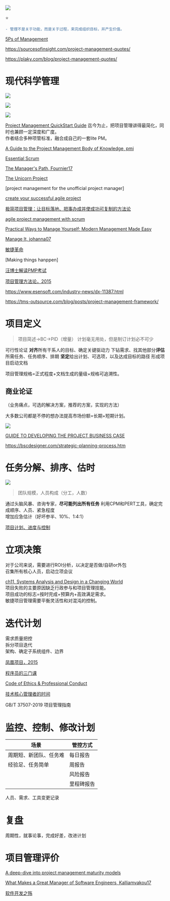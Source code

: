 ![](https://media.licdn.com/dms/image/C4E12AQFdTzLKaN6hHA/article-inline_image-shrink_1000_1488/0/1520211444031?e=1679529600&v=beta&t=ayjoW9n9f36AgBc1K7T1NBXkFCFvfRf1_TeAQ5z1TGE)

:star:
```diff
- 管理不是关于功能，而是关于过程，来完成组织目标，并产生价值。
```

[5Ps of Management](https://www.linkedin.com/pulse/20140903155420-45542683-5-ps-of-management)

https://sourcesofinsight.com/project-management-quotes/


https://plaky.com/blog/project-management-quotes/


# 现代科学管理
![](https://ars.els-cdn.com/content/image/3-s2.0-B9780128158470000066-f06-11-9780128158470.jpg)

![](https://media.licdn.com/dms/image/D4D12AQFmM8ktrNHwrg/article-cover_image-shrink_720_1280/0/1658852662669?e=2147483647&v=beta&t=shi2OJqOJjeYnQeLUcss5lm5XDg0vcHzOTM9fV68b04)


![](https://media.licdn.com/dms/image/D4D12AQEFEXepEYJPVQ/article-inline_image-shrink_1000_1488/0/1658845354567?e=1679529600&v=beta&t=KEX71kBog6ZKGHkuXWZd9Im_9BXWFjylbmnLvPcijPM)


[Project Management QuickStart Guide](https://www.amazon.com/Project-Management-QuickStart-Guide-Simplified/dp/1636100589)
迄今为止，把项目管理讲得最简化，同时也兼顾一定深度和广度。  
作者结合多种项管标准，融合成自己的一套lite PM。    

[A Guide to the Project Management Body of Knowledge, pmi](https://book.douban.com/subject/24697645/)  


[Essential Scrum](https://book.douban.com/subject/25887356/)

[The Manager's Path, Fournier17](https://book.douban.com/subject/26997855/) 

[The Unicorn Project](https://book.douban.com/subject/35424121/)


[project management for the unofficial project manager]

[create your successful agile project]()

[极简项目管理：让目标落地、把事办成并使成功可复制的方法论](https://book.douban.com/subject/35219808/)

[agile project management with scrum]()

[Practical Ways to Manage Yourself: Modern Management Made Easy](https://www.amazon.com/Practical-Ways-Manage-Yourself-Management/dp/1943487138)


[Manage It, johanna07](https://book.douban.com/subject/2143051/) 

[敏捷革命](https://book.douban.com/subject/27008697/)

[Making things hanppen]

[汪博士解读PMP考试](https://book.douban.com/subject/24713754/)  

[项目管理方法论，2015](https://book.douban.com/subject/26584696/)  


https://www.esensoft.com/industry-news/dx-11387.html

https://tms-outsource.com/blog/posts/project-management-framework/


# 项目定义

> 项目简述->BC->PID（增量）
> 计划毫无用处，但是制订计划必不可少

可行性论证
**对齐**所有干系人的目标、确定关键驱动力
下钻需求、找其他部分**评估**所需任务、任务顺序、排期
**坚定**给出计划、可选项，以及达成目标的路径
形成项目启动文档

项目管理规格=正式程度+文档生成的量级+规格可追溯性。  

## 商业论证

（业务痛点，可选的解决方案，推荐的方案，实现的方法）

大多数公司都是不停的想办法提高市场份额=长期+短期计划。

![](https://www.new-terra-natural-food.com/images/2-page-business-plan-cropped.png) 

[GUIDE TO DEVELOPING THE PROJECT BUSINESS CASE](https://assets.publishing.service.gov.uk/government/uploads/system/uploads/attachment_data/file/749086/Project_Business_Case_2018.pdf)


https://bscdesigner.com/strategic-planning-process.htm

# 任务分解、排序、估时
![](https://note.youdao.com/yws/public/resource/8f83e1297252c926e45efa55a901a1d2/xmlnote/WEBRESOURCE6287ea342110009b3ee392f41eb98c61/132)

> 团队规模，人员构成（分工，人数）  

通过头脑风暴、咨询专家，**尽可能列出所有任务**
利用CPM和PERT工具，确定完成顺序、人员、紧急程度  
增加应急估计（好坏参半、10%、1:4:1）


[项目计划、进度与控制](https://book.douban.com/subject/10801087/)



# 立项决策

对于公司来说，需要进行ROI分析，以决定是否做/自研or外包    
召集所有核心人员，启动立项会议  

[ch11, Systems Analysis and Design in a Changing World](https://www.amazon.com/Systems-Analysis-Design-Changing-World/dp/1305117204)  
项目失败的主要原因缺乏行政参与和项目管理技能。  
项目成功的标志=按时完成+预算内+高效满足需求。  
敏捷项目管理需要平衡灵活性和对混沌的控制。  


# 迭代计划

需求质量把控  
拆分项目迭代  
架构、确定子系统组件、边界

[凤凰项目，2015](https://book.douban.com/subject/26644070/)  

[程序员的三门课](https://www.zhihu.com/pub/reader/119647389/chapter/1182332907921813504)  

[Code of Ethics & Professional Conduct](https://www.pmi.org/about/ethics/code)  

[技术核心管理者的时间](https://www.infoq.cn/article/aALWwYEdxFuuisM8e9u2)

GB/T 37507-2019 项目管理指南

# 监控、控制、修改计划

| 场景  | 管控方式  |
|---|---|
|周期短、新团队、任务难   | 每日报告  |
|经验足、任务简单   | 周报告  |
|  | 风险报告  |
|  | 里程碑报告  |

人员、需求、工具变更记录  


# 复盘

周期性，就事论事，完成好差，改进计划

# 项目管理评价

[A deep-dive into project management maturity models](https://asana.com/resources/project-management-maturity-model)


[What Makes a Great Manager of Software Engineers, Kalliamvakou17](https://www.microsoft.com/en-us/research/uploads/prod/2018/06/kalliamvakou-tse-2018.pdf)

[软件开发之殇](http://career_book.siwei.me/)

